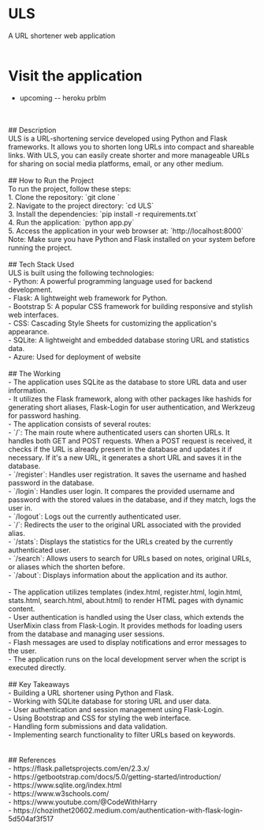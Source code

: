 # ULS
A URL shortener web application
<br>
<br>
# Visit the application <br>
- upcoming -- heroku prblm
<br>
<br>
## Description <br>
ULS is a URL-shortening service developed using Python and Flask frameworks. It allows you to shorten long URLs into compact and shareable links. With ULS, you can easily create shorter and more manageable URLs for sharing on social media platforms, email, or any other medium.
<br>
<br>
## How to Run the Project <br>
To run the project, follow these steps:
<br>
1. Clone the repository: `git clone <repository_url>` <br>
2. Navigate to the project directory: `cd ULS` <br>
3. Install the dependencies: `pip install -r requirements.txt` <br>
4. Run the application: `python app.py`<br>
5. Access the application in your web browser at: `http://localhost:8000` 
<br>
Note: Make sure you have Python and Flask installed on your system before running the project.
<br>
<br>
## Tech Stack Used <br>
ULS is built using the following technologies:
<br>
- Python: A powerful programming language used for backend development.<br>
- Flask: A lightweight web framework for Python.<br>
- Bootstrap 5: A popular CSS framework for building responsive and stylish web interfaces.<br>
- CSS: Cascading Style Sheets for customizing the application's appearance.<br>
- SQLite: A lightweight and embedded database storing URL and statistics data.<br>
- Azure: Used for deployment of website 
<br>
<br>
## The Working <br>
- The application uses SQLite as the database to store URL data and user information. <br>
- It utilizes the Flask framework, along with other packages like hashids for generating short aliases, Flask-Login for user authentication, and Werkzeug for password hashing.<br>
- The application consists of several routes:<br>
  - `/`: The main route where authenticated users can shorten URLs. It handles both GET and POST requests. When a POST request is received, it checks if the URL is already present in the database and updates it if necessary. If it's a new URL, it generates a short URL and saves it in the database.<br>
  - `/register`: Handles user registration. It saves the username and hashed password in the database.<br>
  - `/login`:  Handles user login. It compares the provided username and password with the stored values in the database, and if they match, logs the user in.<br>
  - `/logout`: Logs out the currently authenticated user.<br>
  - `/<alias>`: Redirects the user to the original URL associated with the provided alias.<br>
  - `/stats`: Displays the statistics for the URLs created by the currently authenticated user.<br>
  - `/search`: Allows users to search for URLs based on notes, original URLs, or aliases which the shorten before.<br>
  - `/about`: Displays information about the application and its author.<br>
<br>
- The application utilizes templates (index.html, register.html, login.html, stats.html, search.html, about.html) to render HTML pages with dynamic content.<br>
- User authentication is handled using the User class, which extends the UserMixin class from Flask-Login. It provides methods for loading users from the database and managing user sessions.<br>
- Flash messages are used to display notifications and error messages to the user.<br>
- The application runs on the local development server when the script is executed directly.
<br>
<br>
## Key Takeaways <br>
- Building a URL shortener using Python and Flask.<br>
- Working with SQLite database for storing URL and user data.<br>
- User authentication and session management using Flask-Login.<br>
- Using Bootstrap and CSS for styling the web interface.<br>
- Handling form submissions and data validation.<br>
- Implementing search functionality to filter URLs based on keywords.<br>
<br><br>
## References<br>
- https://flask.palletsprojects.com/en/2.3.x/<br>
- https://getbootstrap.com/docs/5.0/getting-started/introduction/<br>
- https://www.sqlite.org/index.html<br>
- https://www.w3schools.com/<br>
- https://www.youtube.com/@CodeWithHarry<br>
- https://chozinthet20602.medium.com/authentication-with-flask-login-5d504af3f517<br>

 
